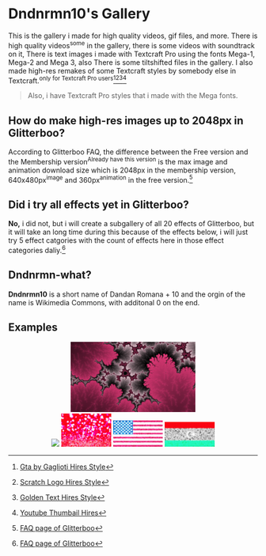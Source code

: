 # Dndnrmn10's Gallery
This is the gallery i made for high quality videos, gif files, and more.
There is high quality videos<sup>some</sup> in the gallery, there is some videos with soundtrack on it, There is text images i made with Textcraft Pro using the fonts Mega-1, Mega-2 and Mega 3, also There is some tiltshifted files in the gallery.
I also made high-res remakes of some Textcraft styles by somebody else in Textcraft.<sup>only for Textcraft Pro users</sup>[^1][^2][^3][^4]

> Also, i have Textcraft Pro styles that i made with the Mega fonts.

## How do make high-res images up to 2048px in Glitterboo?
According to Glitterboo FAQ, the difference between the Free version and the Membership version<sup>Already have this version</sup> is the max image and animation download size which is 2048px in the membership version, 640x480px<sup>image</sup> and 360px<sup>animation</sup> in the free version.[^5]

## Did i try all effects yet in Glitterboo?
**No,** i did not, but i will create a subgallery of all 20 effects of Glitterboo, but it will take an long time during this because of the effects below, i will just try 5 effect catgories with the count of effects here in those effect categories daliy.[^6]

## Dndnrmn-what?
**Dndnrmn10** is a short name of Dandan Romana + 10 and the orgin of the name is Wikimedia Commons, with additonal 0 on the end.

## Examples
<p align="center">
  <img src="./IMG_2690.png" width="50%">
  <br>
  <img src="./IMG_2641-2048x1365.gif" width="20%">
  <img src="./Glitter (253913867)-tiltshift-2048x1365-2048x1365.jpg" width="20%">
  <img src="./Flag_of_the_United_States_(DoS_ECA_Color_Standard).svg 2-1280x674.jpg" width="20%">
  <img src="./Flag_of_Libya.svg-1024x512.jpg" width="20%">
</p>

[^1]: [Gta by Gaglioti Hires Style](https://textcraft.net/style/Dndnrmn10/gta-by-gaglioti-hire)
[^2]: [Scratch Logo Hires Style](https://textcraft.net/style/Dndnrmn10/scratch-logo-hires)
[^3]: [Golden Text Hires Style](https://textcraft.net/style/Dndnrmn10/golden-text-hires)
[^4]: [Youtube Thumbail Hires](https://textcraft.net/style/Dndnrmn10/youtube-thumbnail-hires)
[^5]: [FAQ page of Glitterboo](https://glitterboo.com/faq.php?page=membership#2)
[^6]: [FAQ page of Glitterboo](https://glitterboo.com/faq.php?page=membership#3)

